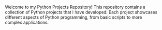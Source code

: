 Welcome to my Python Projects Repository! This repository contains a collection of Python projects that I have developed. Each project showcases different aspects of Python programming, from basic scripts to more complex applications.
